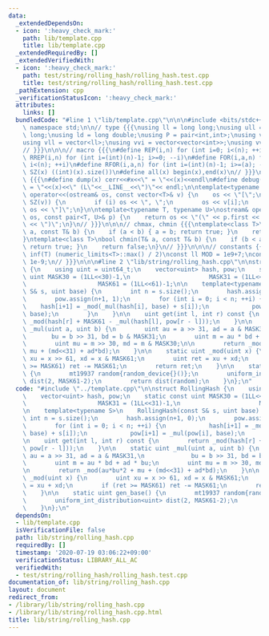 ```yaml
---
data:
  _extendedDependsOn:
  - icon: ':heavy_check_mark:'
    path: lib/template.cpp
    title: lib/template.cpp
  _extendedRequiredBy: []
  _extendedVerifiedWith:
  - icon: ':heavy_check_mark:'
    path: test/string/rolling_hash/rolling_hash.test.cpp
    title: test/string/rolling_hash/rolling_hash.test.cpp
  _pathExtension: cpp
  _verificationStatusIcon: ':heavy_check_mark:'
  attributes:
    links: []
  bundledCode: "#line 1 \"lib/template.cpp\"\n\n\n#include <bits/stdc++.h>\nusing\
    \ namespace std;\n\n// type {{{\nusing ll = long long;\nusing ull = unsigned long\
    \ long;\nusing ld = long double;\nusing P = pair<int,int>;\nusing vi = vector<int>;\n\
    using vll = vector<ll>;\nusing vvi = vector<vector<int>>;\nusing vvll = vector<vector<ll>>;\n\
    // }}}\n\n\n// macro {{{\n#define REP(i,n) for (int i=0; i<(n); ++i)\n#define\
    \ RREP(i,n) for (int i=(int)(n)-1; i>=0; --i)\n#define FOR(i,a,n) for (int i=(a);\
    \ i<(n); ++i)\n#define RFOR(i,a,n) for (int i=(int)(n)-1; i>=(a); --i)\n\n#define\
    \ SZ(x) ((int)(x).size())\n#define all(x) begin(x),end(x)\n// }}}\n\n\n// debug\
    \ {{{\n#define dump(x) cerr<<#x<<\" = \"<<(x)<<endl\n#define debug(x) cerr<<#x<<\"\
    \ = \"<<(x)<<\" (L\"<<__LINE__<<\")\"<< endl;\n\ntemplate<typename T>\nostream&\
    \ operator<<(ostream& os, const vector<T>& v) {\n    os << \"[\";\n    REP (i,\
    \ SZ(v)) {\n        if (i) os << \", \";\n        os << v[i];\n    }\n    return\
    \ os << \"]\";\n}\n\ntemplate<typename T, typename U>\nostream& operator<<(ostream&\
    \ os, const pair<T, U>& p) {\n    return os << \"(\" << p.first << \" \" << p.second\
    \ << \")\";\n}\n// }}}\n\n\n// chmax, chmin {{{\ntemplate<class T>\nbool chmax(T&\
    \ a, const T& b) {\n    if (a < b) { a = b; return true; }\n    return false;\n\
    }\ntemplate<class T>\nbool chmin(T& a, const T& b) {\n    if (b < a) { a = b;\
    \ return true; }\n    return false;\n}\n// }}}\n\n\n// constants {{{\n#define\
    \ inf(T) (numeric_limits<T>::max() / 2)\nconst ll MOD = 1e9+7;\nconst ld EPS =\
    \ 1e-9;\n// }}}\n\n\n#line 2 \"lib/string/rolling_hash.cpp\"\n\nstruct RollingHash\
    \ {\n    using uint = uint64_t;\n    vector<uint> hash, pow;\n    static const\
    \ uint MASK30 = (1LL<<30)-1,\n                      MASK31 = (1LL<<31)-1,\n  \
    \                    MASK61 = (1LL<<61)-1;\n\n    template<typename S>\n    RollingHash(const\
    \ S& s, uint base) {\n        int n = s.size();\n        hash.assign(n+1, 0);\n\
    \        pow.assign(n+1, 1);\n        for (int i = 0; i < n; ++i) {\n        \
    \    hash[i+1] = _mod(_mul(hash[i], base) + s[i]);\n            pow[i+1] = _mul(pow[i],\
    \ base);\n        }\n    }\n\n    uint get(int l, int r) const {\n        return\
    \ _mod(hash[r] + MASK61 - _mul(hash[l], pow[r - l]));\n    }\n\n    static uint\
    \ _mul(uint a, uint b) {\n        uint au = a >> 31, ad = a & MASK31,\n      \
    \       bu = b >> 31, bd = b & MASK31;\n        uint m = au * bd + ad * bu;\n\
    \        uint mu = m >> 30, md = m & MASK30;\n\n        return _mod(au*bu*2 +\
    \ mu + (md<<31) + ad*bd);\n    }\n\n    static uint _mod(uint x) {\n        uint\
    \ xu = x >> 61, xd = x & MASK61;\n        uint ret = xu + xd;\n        if (ret\
    \ >= MASK61) ret -= MASK61;\n        return ret;\n    }\n\n    static uint gen_base()\
    \ {\n        mt19937 random{random_device{}()};\n        uniform_int_distribution<uint>\
    \ dist(2, MASK61-2);\n        return dist(random);\n    }\n};\n"
  code: "#include \"../template.cpp\"\n\nstruct RollingHash {\n    using uint = uint64_t;\n\
    \    vector<uint> hash, pow;\n    static const uint MASK30 = (1LL<<30)-1,\n  \
    \                    MASK31 = (1LL<<31)-1,\n                      MASK61 = (1LL<<61)-1;\n\
    \n    template<typename S>\n    RollingHash(const S& s, uint base) {\n       \
    \ int n = s.size();\n        hash.assign(n+1, 0);\n        pow.assign(n+1, 1);\n\
    \        for (int i = 0; i < n; ++i) {\n            hash[i+1] = _mod(_mul(hash[i],\
    \ base) + s[i]);\n            pow[i+1] = _mul(pow[i], base);\n        }\n    }\n\
    \n    uint get(int l, int r) const {\n        return _mod(hash[r] + MASK61 - _mul(hash[l],\
    \ pow[r - l]));\n    }\n\n    static uint _mul(uint a, uint b) {\n        uint\
    \ au = a >> 31, ad = a & MASK31,\n             bu = b >> 31, bd = b & MASK31;\n\
    \        uint m = au * bd + ad * bu;\n        uint mu = m >> 30, md = m & MASK30;\n\
    \n        return _mod(au*bu*2 + mu + (md<<31) + ad*bd);\n    }\n\n    static uint\
    \ _mod(uint x) {\n        uint xu = x >> 61, xd = x & MASK61;\n        uint ret\
    \ = xu + xd;\n        if (ret >= MASK61) ret -= MASK61;\n        return ret;\n\
    \    }\n\n    static uint gen_base() {\n        mt19937 random{random_device{}()};\n\
    \        uniform_int_distribution<uint> dist(2, MASK61-2);\n        return dist(random);\n\
    \    }\n};\n"
  dependsOn:
  - lib/template.cpp
  isVerificationFile: false
  path: lib/string/rolling_hash.cpp
  requiredBy: []
  timestamp: '2020-07-19 03:06:22+09:00'
  verificationStatus: LIBRARY_ALL_AC
  verifiedWith:
  - test/string/rolling_hash/rolling_hash.test.cpp
documentation_of: lib/string/rolling_hash.cpp
layout: document
redirect_from:
- /library/lib/string/rolling_hash.cpp
- /library/lib/string/rolling_hash.cpp.html
title: lib/string/rolling_hash.cpp
---
```

